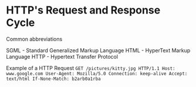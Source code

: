 # HTTP's Request and Response Cycle

Common abbreviations

SGML - Standard Generalized Markup Language
HTML - HyperText Markup Language
HTTP - Hypertext Transfer Protocol


Example of a HTTP Request
``GET /pictures/kitty.jpg HTTP/1.1
Host: www.google.com
User-Agent: Mozilla/5.0
Connection: keep-alive
Accept: text/html
If-None-Match: b2arb0a1rba``